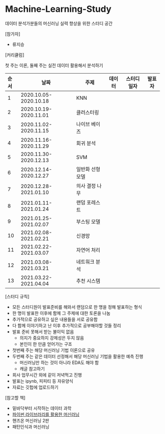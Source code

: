 # Machine-Learning-Study
데이터 분석가분들의 머신러닝 실력 향상을 위한 스터디 공간

[참가자]

- 류지승

[커리큘럼]

첫 주는 이론, 둘째 주는 실전 데이터 활용해서 분석하기

| 순서 | 날짜                    | 주제                                    | 데이터 | 스터디 일자 | 발표자 |
| :--- | --------------------- | ---------------------------------------- | --------------------- | --------------------- | --------------- |
| 1 | 2020.10.05-2020.10.18 | KNN | | | |
| 2 | 2020.10.19-2020.11.01 | 클러스터링 | | | |
| 3 | 2020.11.02-2020.11.15 | 나이브 베이즈 | | | |
| 4 | 2020.11.16-2020.11.29 | 회귀 분석 | | | |
| 5 | 2020.11.30-2020.12.13 | SVM | | | |
| 6 | 2020.12.14-2020.12.27 | 일반화 선형 모델 | | | |
| 7 | 2020.12.28-2021.01.10 | 의사 결정 나무 | | | |
| 8 | 2021.01.11-2021.01.24 | 랜덤 포레스트 | | | |
| 9 | 2021.01.25-2021.02.07 | 부스팅 모델 | | | |
| 10 | 2021.02.08-2021.02.21 | 신경망 | | | |
| 11 | 2021.02.22-2021.03.07 | 자연어 처리 | | | |
| 12 | 2021.03.08-2021.03.21 | 네트워크 분석 | | | |
| 13 | 2021.03.22-2021.04.04 | 추천 시스템 | | | |

[스터디 규칙]

- 모든 스터디원이 발표준비를 해와서 랜덤으로 한 명을 정해 발표하는 형식
- 한 명이 발표한 이후에 함께 그 주제에 대한 토론을 나눔
- 추가적으로 공유하고 싶은 내용들을 서로 공유함
- 다 함께 이야기하고 난 이후 추가적으로 공부해야할 것들 정리
- 발표 준비 못해서 받는 불이익 없음
    - 의지가 중요하지 강제성은 두지 않음
    - 본인이 한 만큼 얻어가는 구조
- 첫번째 주는 해당 머신러닝 기법 이론으로 공유
- 두번째 주는 같은 데이터 선정해서 해당 머신러닝 기법을 활용한 예측 진행
    - 머신러닝만 하는 것이 아니라 EDA도 해야 함
    - 캐글 참고하기
- 회사 업무시간 외에 같이 저녁먹고 진행
- 발표는 ipynb, 피피티 등 자유양식
- 자료는 깃헙에 업로드하기

[참고할 책]

- 밑바닥부터 시작하는 데이터 과학
- [파이썬 라이브러리를 활용한 머신러닝](https://github.com/rickiepark/introduction_to_ml_with_python)
- 핸즈온 머신러닝 2판
- 패턴인식과 머신러닝
